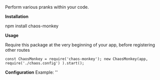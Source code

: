 Perform various pranks within  your code.

**Installation**

npm install chaos-monkey

**Usage**

Require this package at the very beginning of your app, before registering other routes

`const ChaosMonkey = require('chaos-monkey');
new ChaosMonkey(app, require('./chaos.config') ).start();
`

**Configuration**
Example:
''
